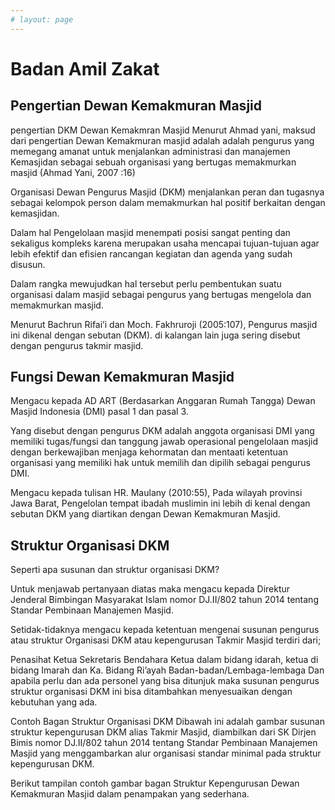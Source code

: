 ```yaml
---
# layout: page
---
```


# Badan Amil Zakat

## Pengertian Dewan Kemakmuran Masjid

pengertian DKM Dewan Kemakmran Masjid
Menurut Ahmad yani, maksud dari pengertian Dewan Kemakmuran masjid adalah adalah pengurus yang memegang amanat untuk menjalankan administrasi dan manajemen Kemasjidan sebagai sebuah organisasi yang bertugas memakmurkan masjid (Ahmad Yani, 2007 :16)

Organisasi Dewan Pengurus Masjid (DKM) menjalankan peran dan tugasnya sebagai kelompok person dalam memakmurkan hal positif berkaitan dengan kemasjidan.

Dalam hal Pengelolaan masjid menempati posisi sangat penting dan sekaligus kompleks karena merupakan usaha mencapai tujuan-tujuan agar lebih efektif dan efisien rancangan kegiatan dan agenda yang sudah disusun.

Dalam rangka mewujudkan hal tersebut perlu pembentukan suatu organisasi dalam masjid sebagai pengurus yang bertugas mengelola dan memakmurkan masjid.

Menurut Bachrun Rifai’i dan Moch. Fakhruroji (2005:107), Pengurus masjid ini dikenal dengan sebutan (DKM). di kalangan lain juga sering disebut dengan pengurus takmir masjid.

## Fungsi Dewan Kemakmuran Masjid

Mengacu kepada AD ART (Berdasarkan Anggaran Rumah Tangga) Dewan Masjid Indonesia (DMI) pasal 1 dan pasal 3.

Yang disebut dengan pengurus DKM adalah anggota organisasi DMI yang memiliki tugas/fungsi dan tanggung jawab operasional pengelolaan masjid dengan berkewajiban menjaga kehormatan dan mentaati ketentuan organisasi yang memiliki hak untuk memilih dan dipilih sebagai pengurus DMI.

Mengacu kepada tulisan HR. Maulany (2010:55), Pada wilayah provinsi Jawa Barat, Pengelolan tempat ibadah muslimin ini lebih di kenal dengan sebutan DKM yang diartikan dengan Dewan Kemakmuran Masjid.

## Struktur Organisasi DKM

Seperti apa susunan dan struktur organisasi DKM?

Untuk menjawab pertanyaan diatas maka mengacu kepada Direktur Jenderal Bimbingan Masyarakat Islam nomor DJ.II/802 tahun 2014 tentang Standar Pembinaan Manajemen Masjid.

Setidak-tidaknya mengacu kepada ketentuan mengenai susunan pengurus atau struktur Organisasi DKM atau kepengurusan Takmir Masjid terdiri dari;

Penasihat
Ketua
Sekretaris
Bendahara
Ketua dalam bidang idarah,
ketua di bidang Imarah dan
Ka. Bidang Ri’ayah
Badan-badan/Lembaga-lembaga
Dan apabila perlu dan ada personel yang bisa ditunjuk maka susunan pengurus struktur organisasi DKM ini bisa ditambahkan menyesuaikan dengan kebutuhan yang ada.

Contoh Bagan Struktur Organisasi DKM
Dibawah ini adalah gambar susunan struktur kepengurusan DKM alias Takmir Masjid, diambilkan dari SK Dirjen Bimis nomor DJ.II/802 tahun 2014 tentang Standar Pembinaan Manajemen Masjid yang menggambarkan alur organisasi standar minimal pada struktur kepengurusan DKM.

Berikut tampilan contoh gambar bagan Struktur Kepengurusan Dewan Kemakmuran Masjid dalam penampakan yang sederhana.
